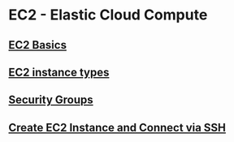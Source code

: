 # EC2 - Elastic Cloud Compute

## [EC2 Basics](https://aws.amazon.com/ec2/)
## [EC2 instance types](https://aws.amazon.com/ec2/instance-types/)
## [Security Groups](https://docs.aws.amazon.com/vpc/latest/userguide/security-groups.html)
## [Create EC2 Instance and Connect via SSH](https://hkcodeblogs.medium.com/aws-ec2-create-and-connect-to-instance-via-ssh-354a0c1909f)
